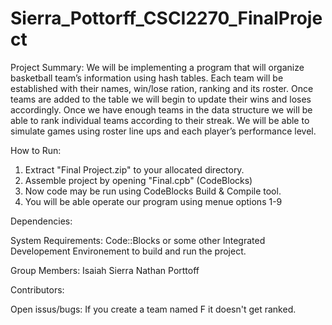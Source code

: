 # Sierra_Pottorff_CSCI2270_FinalProject

Project Summary:
We will be implementing a program that will organize basketball team’s information 
using hash tables. Each team will be established with their names, win/lose ration, 
ranking and its roster. Once teams are added to the table we will begin to update 
their wins and loses accordingly. Once we have enough teams in the data structure 
we will be able to rank individual teams according to their streak. We will be able 
to simulate games using roster line ups and each player’s performance level.

How to Run:
1) Extract "Final Project.zip" to your allocated directory.
2) Assemble project by opening "Final.cpb" (CodeBlocks)
3) Now code may be run using CodeBlocks Build & Compile tool.
4) You will be able operate our program using menue options 1-9

Dependencies:

System Requirements:
Code::Blocks or some other Integrated Developement Environement to build and run the project.

Group Members:
Isaiah Sierra
Nathan Porttoff

Contributors:

Open issus/bugs:
If you create a team named F it doesn't get ranked.

